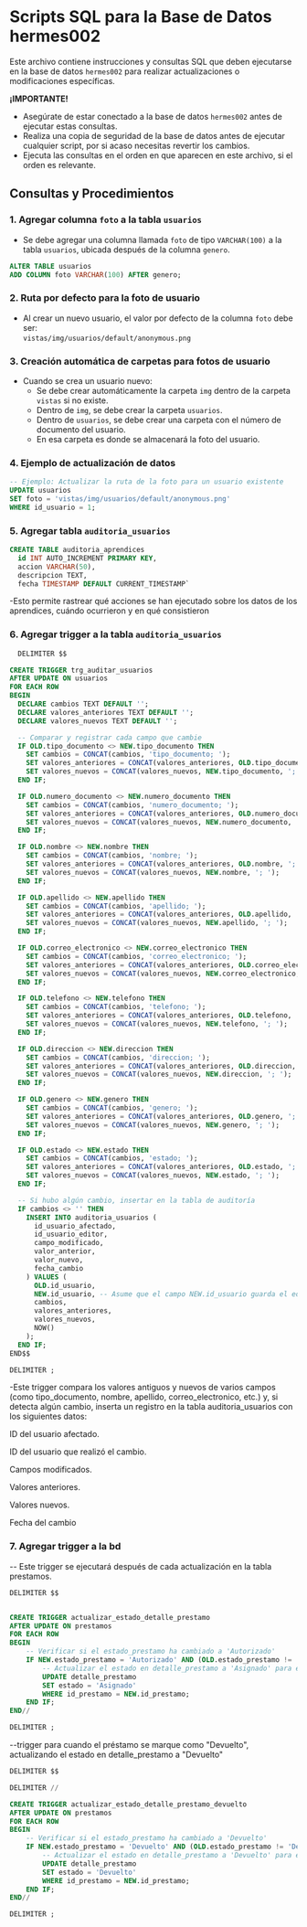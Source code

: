 # Scripts SQL para la Base de Datos hermes002

Este archivo contiene instrucciones y consultas SQL que deben ejecutarse en la base de datos `hermes002` para realizar actualizaciones o modificaciones específicas.

**¡IMPORTANTE!**

* Asegúrate de estar conectado a la base de datos `hermes002` antes de ejecutar estas consultas.
* Realiza una copia de seguridad de la base de datos antes de ejecutar cualquier script, por si acaso necesitas revertir los cambios.
* Ejecuta las consultas en el orden en que aparecen en este archivo, si el orden es relevante.

## Consultas y Procedimientos

### 1. Agregar columna `foto` a la tabla `usuarios`

- Se debe agregar una columna llamada `foto` de tipo `VARCHAR(100)` a la tabla `usuarios`, ubicada después de la columna `genero`.

```sql
ALTER TABLE usuarios
ADD COLUMN foto VARCHAR(100) AFTER genero;
```

### 2. Ruta por defecto para la foto de usuario

- Al crear un nuevo usuario, el valor por defecto de la columna `foto` debe ser:  
    `vistas/img/usuarios/default/anonymous.png`

### 3. Creación automática de carpetas para fotos de usuario

- Cuando se crea un usuario nuevo:
    - Se debe crear automáticamente la carpeta `img` dentro de la carpeta `vistas` si no existe.
    - Dentro de `img`, se debe crear la carpeta `usuarios`.
    - Dentro de `usuarios`, se debe crear una carpeta con el número de documento del usuario.
    - En esa carpeta es donde se almacenará la foto del usuario.

### 4. Ejemplo de actualización de datos

```sql
-- Ejemplo: Actualizar la ruta de la foto para un usuario existente
UPDATE usuarios
SET foto = 'vistas/img/usuarios/default/anonymous.png'
WHERE id_usuario = 1;
```



### 5. Agregar tabla  `auditoria_usuarios` 
```sql
CREATE TABLE auditoria_aprendices 
  id INT AUTO_INCREMENT PRIMARY KEY,
  accion VARCHAR(50),
  descripcion TEXT,
  fecha TIMESTAMP DEFAULT CURRENT_TIMESTAMP`
  ```
  -Esto permite rastrear qué acciones se han ejecutado sobre los datos de los aprendices, cuándo ocurrieron y en qué consistieron

### 6. Agregar trigger a la tabla  `auditoria_usuarios`
```sql 
  DELIMITER $$

CREATE TRIGGER trg_auditar_usuarios
AFTER UPDATE ON usuarios
FOR EACH ROW
BEGIN
  DECLARE cambios TEXT DEFAULT '';
  DECLARE valores_anteriores TEXT DEFAULT '';
  DECLARE valores_nuevos TEXT DEFAULT '';

  -- Comparar y registrar cada campo que cambie
  IF OLD.tipo_documento <> NEW.tipo_documento THEN
    SET cambios = CONCAT(cambios, 'tipo_documento; ');
    SET valores_anteriores = CONCAT(valores_anteriores, OLD.tipo_documento, '; ');
    SET valores_nuevos = CONCAT(valores_nuevos, NEW.tipo_documento, '; ');
  END IF;

  IF OLD.numero_documento <> NEW.numero_documento THEN
    SET cambios = CONCAT(cambios, 'numero_documento; ');
    SET valores_anteriores = CONCAT(valores_anteriores, OLD.numero_documento, '; ');
    SET valores_nuevos = CONCAT(valores_nuevos, NEW.numero_documento, '; ');
  END IF;

  IF OLD.nombre <> NEW.nombre THEN
    SET cambios = CONCAT(cambios, 'nombre; ');
    SET valores_anteriores = CONCAT(valores_anteriores, OLD.nombre, '; ');
    SET valores_nuevos = CONCAT(valores_nuevos, NEW.nombre, '; ');
  END IF;

  IF OLD.apellido <> NEW.apellido THEN
    SET cambios = CONCAT(cambios, 'apellido; ');
    SET valores_anteriores = CONCAT(valores_anteriores, OLD.apellido, '; ');
    SET valores_nuevos = CONCAT(valores_nuevos, NEW.apellido, '; ');
  END IF;

  IF OLD.correo_electronico <> NEW.correo_electronico THEN
    SET cambios = CONCAT(cambios, 'correo_electronico; ');
    SET valores_anteriores = CONCAT(valores_anteriores, OLD.correo_electronico, '; ');
    SET valores_nuevos = CONCAT(valores_nuevos, NEW.correo_electronico, '; ');
  END IF;

  IF OLD.telefono <> NEW.telefono THEN
    SET cambios = CONCAT(cambios, 'telefono; ');
    SET valores_anteriores = CONCAT(valores_anteriores, OLD.telefono, '; ');
    SET valores_nuevos = CONCAT(valores_nuevos, NEW.telefono, '; ');
  END IF;

  IF OLD.direccion <> NEW.direccion THEN
    SET cambios = CONCAT(cambios, 'direccion; ');
    SET valores_anteriores = CONCAT(valores_anteriores, OLD.direccion, '; ');
    SET valores_nuevos = CONCAT(valores_nuevos, NEW.direccion, '; ');
  END IF;

  IF OLD.genero <> NEW.genero THEN
    SET cambios = CONCAT(cambios, 'genero; ');
    SET valores_anteriores = CONCAT(valores_anteriores, OLD.genero, '; ');
    SET valores_nuevos = CONCAT(valores_nuevos, NEW.genero, '; ');
  END IF;

  IF OLD.estado <> NEW.estado THEN
    SET cambios = CONCAT(cambios, 'estado; ');
    SET valores_anteriores = CONCAT(valores_anteriores, OLD.estado, '; ');
    SET valores_nuevos = CONCAT(valores_nuevos, NEW.estado, '; ');
  END IF;

  -- Si hubo algún cambio, insertar en la tabla de auditoría
  IF cambios <> '' THEN
    INSERT INTO auditoria_usuarios (
      id_usuario_afectado,
      id_usuario_editor,
      campo_modificado,
      valor_anterior,
      valor_nuevo,
      fecha_cambio
    ) VALUES (
      OLD.id_usuario,
      NEW.id_usuario, -- Asume que el campo NEW.id_usuario guarda el editor; puedes ajustarlo según tu lógica
      cambios,
      valores_anteriores,
      valores_nuevos,
      NOW()
    );
  END IF;
END$$

DELIMITER ;
```
-Este trigger compara los valores antiguos y nuevos de varios campos (como tipo_documento, nombre, apellido, correo_electronico, etc.) y, si detecta algún cambio, inserta un registro en la tabla auditoria_usuarios con los siguientes datos:

ID del usuario afectado.

ID del usuario que realizó el cambio.

Campos modificados.

Valores anteriores.

Valores nuevos.

Fecha del cambio


### 7. Agregar trigger a la bd
-- Este trigger se ejecutará después de cada actualización en la tabla prestamos.
```sql
DELIMITER $$


CREATE TRIGGER actualizar_estado_detalle_prestamo
AFTER UPDATE ON prestamos
FOR EACH ROW
BEGIN
    -- Verificar si el estado_prestamo ha cambiado a 'Autorizado'
    IF NEW.estado_prestamo = 'Autorizado' AND (OLD.estado_prestamo != 'Autorizado' OR OLD.estado_prestamo IS NULL) THEN
        -- Actualizar el estado en detalle_prestamo a 'Asignado' para este préstamo
        UPDATE detalle_prestamo
        SET estado = 'Asignado'
        WHERE id_prestamo = NEW.id_prestamo;
    END IF;
END//

DELIMITER ;
```
--trigger para cuando el préstamo se marque como "Devuelto", actualizando el estado en detalle_prestamo a "Devuelto"
```sql
DELIMITER $$

DELIMITER //

CREATE TRIGGER actualizar_estado_detalle_prestamo_devuelto
AFTER UPDATE ON prestamos
FOR EACH ROW
BEGIN
    -- Verificar si el estado_prestamo ha cambiado a 'Devuelto'
    IF NEW.estado_prestamo = 'Devuelto' AND (OLD.estado_prestamo != 'Devuelto' OR OLD.estado_prestamo IS NULL) THEN
        -- Actualizar el estado en detalle_prestamo a 'Devuelto' para este préstamo
        UPDATE detalle_prestamo
        SET estado = 'Devuelto'
        WHERE id_prestamo = NEW.id_prestamo;
    END IF;
END//

DELIMITER ;
```
    





